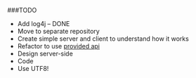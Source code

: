 ###TODO

* Add log4j – DONE
* Move to separate repository 
* Create simple server and client to understand how it works
* Refactor to use [provided api](https://docs.google.com/viewer?a=v&pid=sites&srcid=ZGVmYXVsdGRvbWFpbnxuZ3Vvb3B8Z3g6NGZkMDEwZjY5MmI1MGFj)
* Design server-side
* Code
* Use UTF8!

